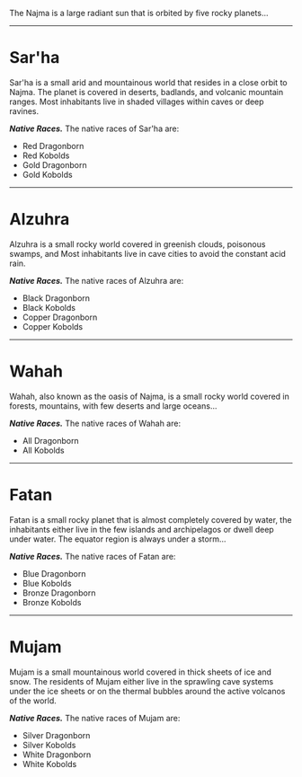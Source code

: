 The Najma is a large radiant sun that is orbited by five rocky planets...

___

# Sar'ha
Sar'ha is a small arid and mountainous world that resides in a close orbit to Najma. The planet is covered in deserts, badlands, and volcanic mountain ranges. Most inhabitants live in shaded villages within caves or deep ravines.

***Native Races.***
The native races of Sar'ha are:
- Red Dragonborn
- Red Kobolds
- Gold Dragonborn
- Gold Kobolds

___

# Alzuhra
Alzuhra is a small rocky world covered in greenish clouds, poisonous swamps, and Most inhabitants live in cave cities to avoid the constant acid rain.

***Native Races.***
The native races of Alzuhra are:
- Black Dragonborn
- Black Kobolds
- Copper Dragonborn
- Copper Kobolds

___

# Wahah
Wahah, also known as the oasis of Najma, is a small rocky world covered in forests, mountains, with few deserts and large oceans...

***Native Races.***
The native races of Wahah are:
- All Dragonborn
- All Kobolds

___

# Fatan
Fatan is a small rocky planet that is almost completely covered by water, the inhabitants either live in the few islands and archipelagos or dwell deep under water. The equator region is always under a storm...

***Native Races.***
The native races of Fatan are:
- Blue Dragonborn
- Blue Kobolds
- Bronze Dragonborn
- Bronze Kobolds

___

# Mujam
Mujam is a small mountainous world covered in thick sheets of ice and snow.
The residents of Mujam either live in the sprawling cave systems under the ice sheets or on the thermal bubbles around the active volcanos of the world.

***Native Races.***
The native races of Mujam are:
- Silver Dragonborn
- Silver Kobolds
- White Dragonborn
- White Kobolds
